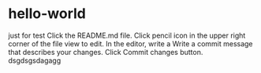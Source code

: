 # hello-world
just for test
Click the README.md file.
Click pencil icon in the upper right corner of the file view to edit.
In the editor, write a
Write a commit message that describes your changes.
Click Commit changes button.
dsgdsgsdagagg
